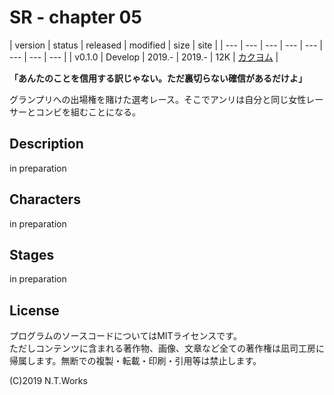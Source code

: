 # SR - chapter 05

| version | status | released | modified | size | site |
| --- | --- | --- | --- | --- | --- | --- | --- |
| v0.1.0 | Develop | 2019.- | 2019.- | 12K | [カクヨム](https://kakuyomu.jp/) |

**「あんたのことを信用する訳じゃない。ただ裏切らない確信があるだけよ」**

グランプリへの出場権を賭けた選考レース。そこでアンリは自分と同じ女性レーサーとコンビを組むことになる。

## Description

in preparation

## Characters

in preparation

## Stages

in preparation

## License

プログラムのソースコードについてはMITライセンスです。  
ただしコンテンツに含まれる著作物、画像、文章など全ての著作権は凪司工房に帰属します。無断での複製・転載・印刷・引用等は禁止します。

(C)2019 N.T.Works

